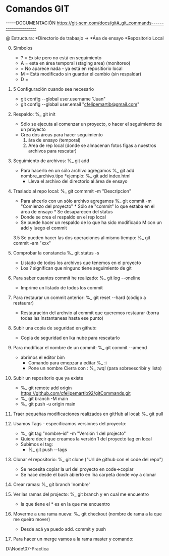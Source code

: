 # Comandos GIT

-----DOCUMENTACIÓN https://git-scm.com/docs/git#_git_commands---------------------

@  Estructura:
    *Directorio de trabaajo ->
    *Áea de ensayo
    *Repositorio Local

0. Simbolos
    * ? = Existe pero no está en seguimiento
    * A = esta en área temporal (staging area) (monitoreo)
    *   = No aparece nada  - ya está en repositiorio local
    * M = Está modificado sin guardar el cambio (sin respaldar)
    * D = 

0. 5 Configuración cuando sea necesario 
    * git config --global user.username "Juan"
    * git config --global user.email "cfelipemartib@gmail.com"

1. Respaldo: %_ git init
    * Sólo se ejecuta al comenzar un proyecto, o hacer el seguimiento de un proyecto
    * Crea dos áreas para hacer seguimiento
        1. ára de ensayo (temporal)
        2. Area de rep local (donde se almacenan fotos figas a nuestros archivos para rescatar)
2. Seguimiento de archivos: %_ git add
    * Para hacerlo en un sólo archivo agregamos %_ git add nombre_archivo.tipo
        *ejemplo: %_ git add index.html
        * Lleva el archivo del directorio al área de ensayo
3. Traslado al repo local: %_ git commmit -m "Descripcion"
    * Para ahcerlo con un sólo archivo agregamos 
        %_ git commit -m "Comienzo del proyecto"
            * Sólo se "commit" lo que estaba en el área de ensayo
            * Se desaparecen del status
    * Donde se crea el respaldo en el rep local
    * Se puede hacer un respaldo de lo que ha sido modificado M con un add y luego el commit

    3.5 Se pueden hacer las dos operaciones al mismo tiempo: %_ git commit -am "xxx"

4. Comprobar la constancia %_ git status -s
    * Listado de todos los archivos que tenemos en el proyecto
    * Los ? significan que ninguno tiene seguimiento de git

5. Para saber cuantos commit he realizado: %_ git log --oneline
    * Imprime un listado de todos los commit 

6. Para restaurar un commit anterior: %_ git reset --hard (código a restaurar)
    * Restauración del archvio al commit que queremos restaurar (borra todas las instantaneas hasta ese punto)

7. Subir una copia de seguridad en github: 
    * Copia de seguridad en lka nube para rescatarlo

8. Para modificar el nombre de un commit: %_ git commit --amend
    * abrimos el editor bim
        * Comando para emepzar a editar %_ :i
        * Pone un nombre
         Cierra con : %_ :wq! (para sobreescribir y listo)

9. Subir un repositorio que ya existe
    * %_ git remote add origin https://github.com/cfelipemartib92/gitCommands.git
    * %_ git branch -M main
    * %_ git push -u origin main

10. Traer pequeñas modificaciones realizados en gitHub al local: %_ git pull 

11. Usamos Tags - especificamos versiones del proyecto: 
    * %_ git tag "nombre-id" -m "Versión 1 del projecto"
    * Quiere decir que creamos la versión 1 del proyecto tag en local
    * Subimos el tag:
        * %_ git push --tags

12. Clonar el repositorio: %_ git clone ("Url de github con el code del repo")
    * Se necesita copiar la url del proyecto en code->copiar
    * Se hace desde el bash abierto en lña carpeta donde voy a clonar

13. Crear ramas: %_ git branch 'nombre'

14. Ver las ramas del projecto: %_ git branch y en cual me encuentro
    - la que tiene el * es en la que me encuentro

15. Moverme a una rama nueva: %_ git checkout (nombre de rama a la que me queiro mover)
    * Desde acá ya puedo add. commit y push

16. Para hacer un merge vamos a la rama master y comando: 



D:\Node\07-Practica 